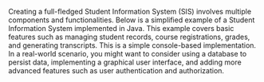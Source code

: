 Creating a full-fledged Student Information System (SIS) involves multiple components and functionalities. 
Below is a simplified example of a Student Information System implemented in Java. 
This example covers basic features such as managing student records, course registrations, grades, and generating transcripts.
This is a simple console-based implementation. 
In a real-world scenario, you might want to consider using a database to persist data, implementing a graphical user interface,
and adding more advanced features such as user authentication and authorization.
